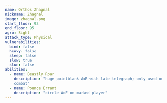 ```yaml
---
name: Orthos Zhagnal
nickname: Zhagnal
image: zhagnal.png
start_floor: 93
end_floor: 95
agro: Sight
attack_type: Physical
vulnerabilities:
  bind: false
  heavy: false
  sleep: false
  slow: true
  stun: false
abilities:
  - name: Beastly Roar
    description: "huge pointblank AoE with late telegraph; only used out of
    combat"
  - name: Pounce Errant
    description: "circle AoE on marked player"
---
```

